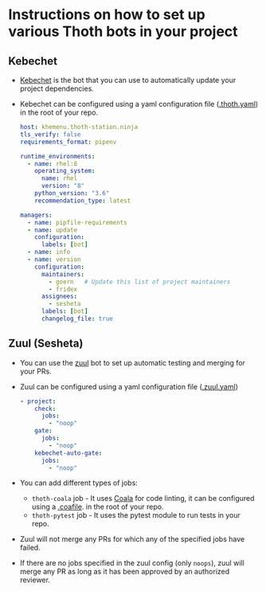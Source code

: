 # Instructions on how to set up various Thoth bots in your project

## Kebechet

* [Kebechet](https://github.com/thoth-station/kebechet#kebechet) is the bot that you can use to automatically update your project dependencies.

* Kebechet can be configured using a yaml configuration file ([.thoth.yaml](https://github.com/thoth-station/kebechet/blob/master/.thoth.yaml)) in the root of your repo.

  ```yaml
  host: khemenu.thoth-station.ninja
  tls_verify: false
  requirements_format: pipenv

  runtime_environments:
    - name: rhel:8
      operating_system:
        name: rhel
        version: "8"
      python_version: "3.6"
      recommendation_type: latest

  managers:
    - name: pipfile-requirements
    - name: update
      configuration:
        labels: [bot]
    - name: info
    - name: version
      configuration:
        maintainers:
          - goern   # Update this list of project maintainers
          - fridex
        assignees:
          - sesheta
        labels: [bot]
        changelog_file: true
  ```

## Zuul (Sesheta)

* You can use the [zuul](https://github.com/thoth-station/zuul-config) bot to set up automatic testing and merging for your PRs. <br>

* Zuul can be configured using a yaml configuration file ([.zuul.yaml](https://github.com/thoth-station/zuul-config#integration-of-zuul-with-github-repos))

  ```yaml
  - project:
      check:
        jobs:
          - "noop"
      gate:
        jobs:
          - "noop"
      kebechet-auto-gate:
        jobs:
          - "noop"
  ```

* You can add different types of jobs:
  * `thoth-coala` job - It uses [Coala](https://coala.io/#/home?lang=Python) for code linting, it can be configured using a [.coafile](http://docs.coala.io/en/latest/Users/coafile.html#project-wide-coafile). in the root of your repo.
  * `thoth-pytest` job - It uses the pytest module to run tests in your repo.

* Zuul will not merge any PRs for which any of the specified jobs have failed.

* If there are no jobs specified in the zuul config (only `noops`), zuul will merge any PR as long as it has been approved by an authorized reviewer.
